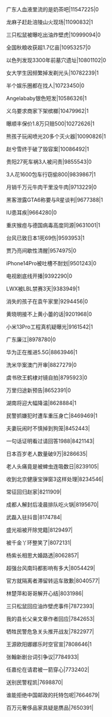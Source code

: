 广东人血液里流的是奶茶吧|11547225|0

龙麻子赶赴涪陵山火现场|11090832|1

三只松鼠被曝吃出油炸壁虎|10999094|0

全国秋粮收获超1.7亿亩|10953257|0

以色列发现3300年前墓穴遗址|10801102|0

女大学生因频繁掉发剃光头|10782239|1

半个娱乐圈都在找人|10723450|0

Angelababy银色短发|10586326|1

义乌要求商家下架槟榔|10479962|1

曝顺丰保价1.8万只赔500|10272626|1

熊孩子玩闹喷光20多个灭火器|10090826|1

赵兮雪终于破了毁容案|10086492|1

贵阳27死车祸3人被问责|9855543|0

3人花1600包车行窃偷800|9839867|1

月销千万元牛肉干里没牛肉|9713229|0

黑客泄露GTA6称要与R星谈判|9677388|1

IU患耳疾|9664280|0

重庆猴痘与德国病毒高度同源|9631001|1

台风已致日本1死69伤|9593953|1

贾乃亮间歇性清醒|9574975|0

iPhone14Pro被吐槽不耐划|9501243|0

电视剧底线开播|9392290|0

LWX被LBL禁赛3天|9383949|1

消失的孩子在袁午家里|9294456|0

黄晓明接不上黄小蕾的话|9201968|0

小米13Pro工程真机疑曝光|9161542|1

广东廉江|8978780|0

华为正在推进5.5G|8863946|1

洗米华案澳门开审|8827279|0

虞书欣王鹤棣对镜自拍|8795923|0

万里归途新预告|8652391|0

湖南将迎大幅降温|8628884|1

民警抓嫌犯时遭车重压身亡|8469469|1

夫妻玩闹时不慎掉到狗笼|8452443|

一句话证明看过请回答1988|8421143|

日本百岁老人数量破9万|8286635|

老人头痛竟是被蜱虫连吸数日|8239105|

收到北京健康宝弹窗3这样处理|8234546|

常征回归赵家|8211909|

成都人解封后凌晨排队吃火锅|8195670|

武磊入驻抖音|8174784|

盛光祖被开除党籍|8129497|

被千金丫环整笑了|8072131|

杨紫长相思大婚路透|8062857|

超强台风南玛都影响有多大|8054429|

官方就隔离者滞留转运车致歉|8040577|

林楚萍和哥哥解开心结|8031986|

三只松鼠回应油炸壁虎事件|7872393|

我的县长父亲文章作者回应|7842653|

牺牲民警危急关头推开战友|7822977|

王源欧阳娜娜乐时空官宣|7808646|1

张翰新剧台词引争议|7784933|

任嘉伦在请君被一箭穿心|7732402|

送别民警程凯|7698870|

谁能拒绝中国邮政的托特包呢|7664679|

百万元奢侈品家具疑是赝品|7650391|

